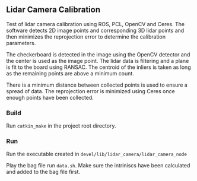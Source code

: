 ## Lidar Camera Calibration ##

Test of lidar camera calibration using ROS, PCL, OpenCV and Ceres. The software detects 2D image points and corresponding 3D lidar points and then minimizes the reprojection error to determine the calibration parameters.

The checkerboard is detected in the image using the OpenCV detector and the center is used as the image point. The lidar data is filtering and a plane is fit to the board using RANSAC. The centroid of the inliers is taken as long as the remaining points are above a minimum count.

There is a minimum distance between collected points is used to ensure a spread of data. The reprojection error is minimized using Ceres once enough points have been collected.

### Build

Run `catkin_make` in the project root directory.

### Run

Run the executable created in `devel/lib/lidar_camera/lidar_camera_node`

Play the bag file run `data.sh`. Make sure the intriniscs have been calculated and added to the bag file first.
